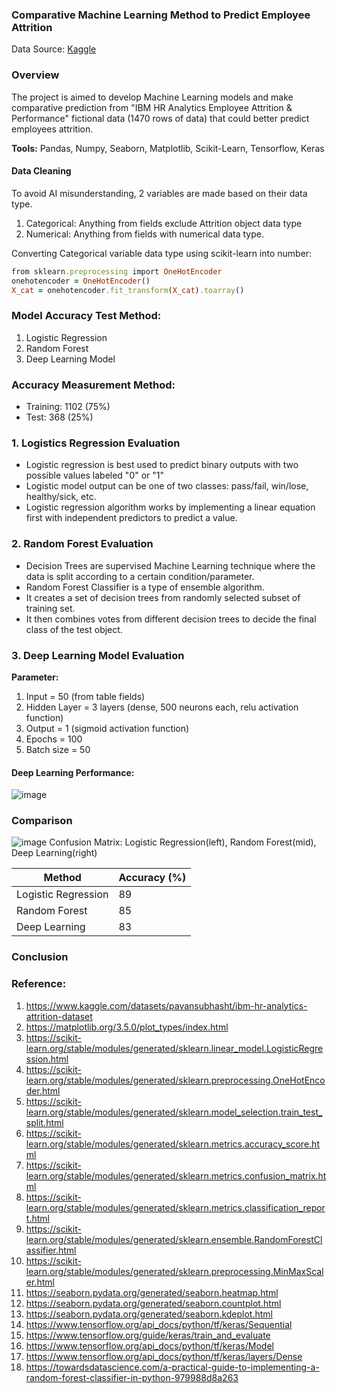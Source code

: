 ### Comparative Machine Learning Method to Predict Employee Attrition
Data Source: [Kaggle](https://www.kaggle.com/datasets/pavansubhasht/ibm-hr-analytics-attrition-dataset)
### Overview
The project is aimed to develop Machine Learning models and make comparative prediction from "IBM HR Analytics Employee Attrition & Performance" fictional data (1470 rows of data) that could better predict employees attrition.

**Tools:** Pandas, Numpy, Seaborn, Matplotlib, Scikit-Learn, Tensorflow, Keras

#### Data Cleaning
To avoid AI misunderstanding, 2 variables are made based on their data type.
1. Categorical: Anything from fields exclude Attrition  object data type
2. Numerical:  Anything from fields with numerical data type.

Converting Categorical variable data type using scikit-learn into number:
``` ruby
from sklearn.preprocessing import OneHotEncoder
onehotencoder = OneHotEncoder()
X_cat = onehotencoder.fit_transform(X_cat).toarray()
```
### Model Accuracy Test Method:
1. Logistic Regression
2. Random Forest
3. Deep Learning Model 

### Accuracy Measurement Method:
 - Training: 1102 (75%)
 - Test: 368 (25%)

### 1. Logistics Regression Evaluation
 - Logistic regression is best used to predict binary outputs with two possible values labeled "0" or "1"
 - Logistic model output can be one of two classes: pass/fail, win/lose, healthy/sick, etc.
 - Logistic regression algorithm works by implementing a linear equation first with independent predictors to predict a value. 

### 2. Random Forest Evaluation
 - Decision Trees are supervised Machine Learning technique where the data is split according to a certain condition/parameter. 
 - Random Forest Classifier is a type of ensemble algorithm. 
 - It creates a set of decision trees from randomly selected subset of training set. 
 - It then combines votes from different decision trees to decide the final class of the test object.

### 3. Deep Learning Model Evaluation
**Parameter:**
1. Input = 50 (from table fields)
2. Hidden Layer = 3 layers (dense, 500 neurons each, relu activation function)
3. Output = 1 (sigmoid activation function)
4. Epochs = 100 
5. Batch size = 50

#### Deep Learning Performance:
![image](https://user-images.githubusercontent.com/37673834/169192599-d06e652a-7a06-4309-b9e5-d2f6e7eab3ff.png)


### Comparison

![image](https://user-images.githubusercontent.com/37673834/169203314-84f5b0e0-2406-4e74-af64-d9022e0f4da9.png)
Confusion Matrix: Logistic Regression(left), Random Forest(mid), Deep Learning(right)

|   Method           |Accuracy (%)|
|--------------------|------------|
| Logistic Regression|         89 |
| Random Forest      |         85 |
| Deep Learning      |         83 |

### Conclusion

### Reference:
1. https://www.kaggle.com/datasets/pavansubhasht/ibm-hr-analytics-attrition-dataset
2. https://matplotlib.org/3.5.0/plot_types/index.html
3. https://scikit-learn.org/stable/modules/generated/sklearn.linear_model.LogisticRegression.html
4. https://scikit-learn.org/stable/modules/generated/sklearn.preprocessing.OneHotEncoder.html
5. https://scikit-learn.org/stable/modules/generated/sklearn.model_selection.train_test_split.html
6. https://scikit-learn.org/stable/modules/generated/sklearn.metrics.accuracy_score.html
7. https://scikit-learn.org/stable/modules/generated/sklearn.metrics.confusion_matrix.html
8. https://scikit-learn.org/stable/modules/generated/sklearn.metrics.classification_report.html
9. https://scikit-learn.org/stable/modules/generated/sklearn.ensemble.RandomForestClassifier.html
10. https://scikit-learn.org/stable/modules/generated/sklearn.preprocessing.MinMaxScaler.html
11. https://seaborn.pydata.org/generated/seaborn.heatmap.html
12. https://seaborn.pydata.org/generated/seaborn.countplot.html
13. https://seaborn.pydata.org/generated/seaborn.kdeplot.html
14. https://www.tensorflow.org/api_docs/python/tf/keras/Sequential
15. https://www.tensorflow.org/guide/keras/train_and_evaluate
16. https://www.tensorflow.org/api_docs/python/tf/keras/Model
17. https://www.tensorflow.org/api_docs/python/tf/keras/layers/Dense
18. https://towardsdatascience.com/a-practical-guide-to-implementing-a-random-forest-classifier-in-python-979988d8a263
